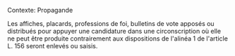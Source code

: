 Contexte: Propagande

Les affiches, placards, professions de foi, bulletins de vote apposés ou distribués pour appuyer une candidature dans une circonscription où elle ne peut être produite contrairement aux dispositions de l'alinéa 1 de l'article L. 156 seront enlevés ou saisis.